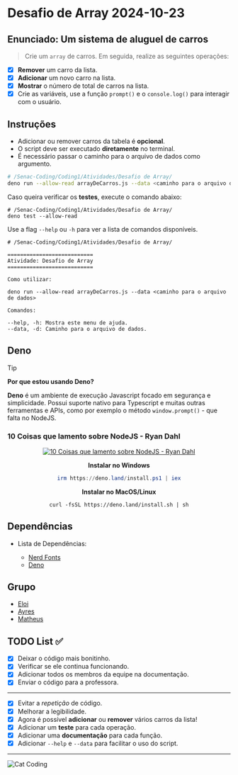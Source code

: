 <!-- markdownlint-disable MD033 -->
<!-- markdownlint-disable MD013 -->
<!-- markdownlint-disable MD036 -->

# Desafio de Array 2024-10-23

## Enunciado: Um sistema de aluguel de carros

> Crie um `array` de carros. Em seguida, realize as seguintes operações:

- [x] **Remover** um carro da lista.
- [x] **Adicionar** um novo carro na lista.
- [x] **Mostrar** o número de total de carros na lista.
- [x] Crie as variáveis, use a função `prompt()` e o `console.log()`
      para interagir com o usuário.

## Instruções

- Adicionar ou remover carros da tabela é **opcional**.
- O script deve ser executado **diretamente** no terminal.
- É necessário passar o caminho para o arquivo de dados como argumento.

```bash
# /Senac-Coding/Coding1/Atividades/Desafio de Array/
deno run --allow-read arrayDeCarros.js --data <caminho para o arquivo de dados>
```

Caso queira verificar os **testes**, execute o comando abaixo:

```fish
# /Senac-Coding/Coding1/Atividades/Desafio de Array/
deno test --allow-read
```

Use a flag `--help` ou `-h` para ver a lista de comandos disponíveis.

```help
# /Senac-Coding/Coding1/Atividades/Desafio de Array/

===========================
Atividade: Desafio de Array
===========================

Como utilizar:

deno run --allow-read arrayDeCarros.js --data <caminho para o arquivo de dados>

Comandos:

--help, -h: Mostra este menu de ajuda.
--data, -d: Caminho para o arquivo de dados.
```

## Deno

<!-- prettier-ignore -->
> [!TIP]
> **Por que estou usando Deno?**
>
> **Deno** é um ambiente de execução Javascript focado em segurança e simplicidade.
> Possui suporte nativo para Typescript e muitas outras ferramentas e APIs,
> como por exemplo o método `window.prompt()` - que falta no NodeJS.

### 10 Coisas que lamento sobre NodeJS - Ryan Dahl

<center>

[![10 Coisas que lamento sobre NodeJS - Ryan Dahl](https://img.youtube.com/vi/M3BM9TB-8yA/0.jpg)](https://www.youtube.com/watch?v=M3BM9TB-8yA)

**Instalar no Windows**

```ps1
irm https://deno.land/install.ps1 | iex
```

**Instalar no MacOS/Linux**

```fish
curl -fsSL https://deno.land/install.sh | sh
```

</center>

## Dependências

- Lista de Dependências:

  - [Nerd Fonts](https://www.nerdfonts.com/font-downloads)
  - [Deno](https://deno.com/)

## Grupo

- [Eloi](https://github.com/Eloi-0001)
- [Ayres](https://github.com/Kacaii)
- [Matheus](https://github.com/eumatheuslucena)

## TODO List ✅

- [x] Deixar o código mais bonitinho.
- [x] Verificar se ele continua funcionando.
- [x] Adicionar todos os membros da equipe na documentação.
- [x] Enviar o código para a professora.

---

- [x] Evitar a _repetição_ de código.
- [x] Melhorar a legibilidade.
- [x] Agora é possível **adicionar** ou **remover** vários carros da lista!
- [x] Adicionar um **teste** para cada operação.
- [x] Adicionar uma **documentação** para cada função.
- [x] Adicionar `--help` e `--data` para facilitar o uso do script.

---

![Cat Coding](https://c.tenor.com/g3y2q5VQxvAAAAAC/cat-computer.gif)
